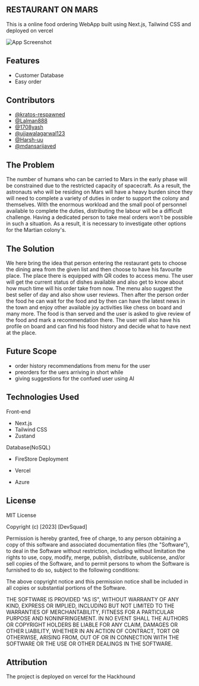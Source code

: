 ## RESTAURANT ON MARS

This is a online food ordering WebApp built using Next.js, Tailwind CSS and deployed on vercel

![App Screenshot](https://cdn.sanity.io/images/jlmtzkh8/production/ed43191761a50158fcace39fa67d2155a76dffef-1280x601.jpg?w=2000&fit=max&auto=format)

## Features

- Customer Database
- Easy order

## Contributors

- [@kratos-respawned](https://github.com/kratos-respawned)
- [@Lalman888](https://github.com/Lalman888)
- [@1708yash](https://github.com/1708yash)
- [@ujjawalagarwal123](https://github.com/ujjawalagarwal123)
- [@Harsh-uu](https://github.com/Harsh-uu)
- [@mdansarijaved](https://github.com/mdansarijaved)

## The Problem

The number of humans who can be carried to Mars in the early phase will be constrained due to the restricted capacity of spacecraft. As a result, the astronauts who will be residing on Mars will have a heavy burden since they will need to complete a variety of duties in order to support the colony and themselves. With the enormous workload and the small pool of personnel available to complete the duties, distributing the labour will be a difficult challenge. Having a dedicated person to take meal orders won't be possible in such a situation. As a result, it is necessary to investigate other options for the Martian colony's.

## The Solution

We here bring the idea that person entering the restaurant gets to choose the dining area from the given list and then choose to have his favourite place. The place there is equipped with QR codes to access menu. The user will get the current status of dishes available and also get to know about how much time will his order take from now. The menu also suggest the best seller of day and also show user reviews. Then after the person order the food he can wait for the food and by then can have the latest news in the town and enjoy other available joy activities like chess on board and many more. The food is than served and the user is asked to give review of the food and mark a recommendation there. The user will also have his profile on board and can find his food history and decide what to have next at the place.

## Future Scope

- order history recommendations from menu for the user
- preorders for the uers arriving in short while
- giving suggestions for the confued user using AI

## Technologies Used

Front-end

- Next.js
- Tailwind CSS
- Zustand

Database(NoSQL)

- FireStore
  Deployment

- Vercel
- Azure

## License

MIT License

Copyright (c) [2023] [DevSquad]

Permission is hereby granted, free of charge, to any person obtaining a copy
of this software and associated documentation files (the "Software"), to deal
in the Software without restriction, including without limitation the rights
to use, copy, modify, merge, publish, distribute, sublicense, and/or sell
copies of the Software, and to permit persons to whom the Software is
furnished to do so, subject to the following conditions:

The above copyright notice and this permission notice shall be included in all
copies or substantial portions of the Software.

THE SOFTWARE IS PROVIDED "AS IS", WITHOUT WARRANTY OF ANY KIND, EXPRESS OR
IMPLIED, INCLUDING BUT NOT LIMITED TO THE WARRANTIES OF MERCHANTABILITY,
FITNESS FOR A PARTICULAR PURPOSE AND NONINFRINGEMENT. IN NO EVENT SHALL THE
AUTHORS OR COPYRIGHT HOLDERS BE LIABLE FOR ANY CLAIM, DAMAGES OR OTHER
LIABILITY, WHETHER IN AN ACTION OF CONTRACT, TORT OR OTHERWISE, ARISING FROM,
OUT OF OR IN CONNECTION WITH THE SOFTWARE OR THE USE OR OTHER DEALINGS IN THE
SOFTWARE.

## Attribution

The project is deployed on vercel for the Hackhound
